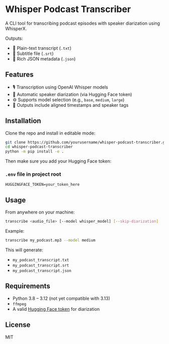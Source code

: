 # Whisper Podcast Transcriber

A CLI tool for transcribing podcast episodes with speaker diarization using WhisperX.

Outputs:

- 📝 Plain-text transcript (`.txt`)
- 💬 Subtitle file (`.srt`)
- 🧾 Rich JSON metadata (`.json`)

## Features

- 🎙️ Transcription using OpenAI Whisper models
- 🧠 Automatic speaker diarization (via Hugging Face token)
- ⚙️ Supports model selection (e.g., `base`, `medium`, `large`)
- 🧵 Outputs include aligned timestamps and speaker tags

## Installation

Clone the repo and install in editable mode:

```bash
git clone https://github.com/yourusername/whisper-podcast-transcriber.git
cd whisper-podcast-transcriber
python -m pip install -e .
```

Then make sure you add your Hugging Face token:

### `.env` file in project root

```env
HUGGINGFACE_TOKEN=your_token_here
```

## Usage

From anywhere on your machine:

```bash
transcribe <audio_file> [--model whisper_model] [--skip-diarization]
```

Example:

```bash
transcribe my_podcast.mp3 --model medium
```

This will generate:

- `my_podcast_transcript.txt`
- `my_podcast_transcript.srt`
- `my_podcast_transcript.json`

## Requirements

- Python 3.8 – 3.12 (not yet compatible with 3.13)
- `ffmpeg`
- A valid [Hugging Face token](https://huggingface.co/settings/tokens) for diarization

## License

MIT
